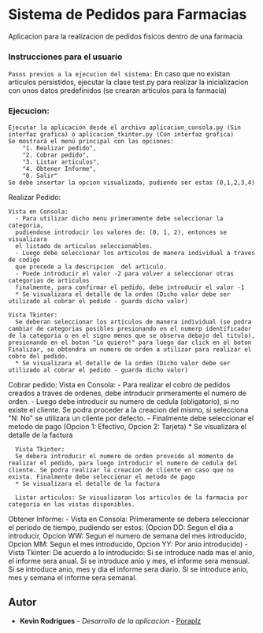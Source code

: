 # Sistema de Pedidos para Farmacias
Aplicacion para la realizacion de pedidos fisicos dentro de una farmacia 

### Instrucciones para el usuario

   `Pasos previos a la ejecucion del sistema:`
    En caso que no existan articulos persistidos, ejecutar la clase test.py 
    para realizar la inicializacion  con unos datos predefinidos (se crearan articulos para la farmacia)

### Ejecucion: 
    Ejecutar la aplicación desde el archivo aplicacion_consola.py (Sin interfaz grafica) o aplicacion_tkinter.py (Con interfaz grafica) 
    Se mostrará el menú principal con las opciones: 
        "1. Realizar pedido", 
        "2. Cobrar pedido",
        "3. Listar articulos",
        "4. Obtener Informe",
        "0. Salir"
    Se debe insertar la opcion visualizada, pudiendo ser estas (0,1,2,3,4)

  Realizar Pedido: 

    Vista en Consola:
      - Para utilizar dicho menu primeramente debe seleccionar la categoria,
      pudiendose introducir los valores de: (0, 1, 2), entonces se visualizara 
      el listado de articulos seleccionables.
      - Luego debe seleccionar los articulos de manera individual a traves de codigo 
      que precede a la descripcion  del articulo.
      - Puede introducir el valor -2 para volver a seleccionar otras categorias de articulos
      finalmente, para confirmar el pedido, debe introducir el valor -1
      * Se visualizara el detalle de la orden (Dicho valor debe ser utilizado al cobrar el pedido - guarda dicho valor)
  
    Vista Tkinter: 
      Se deberan seleccionar los articulos de manera individual (se podra cambiar de categorias posibles presionando en el numerp identificador de la categoria o en el signo menos que se observa debajo del titulo), presionando en el boton "Lo quiero!" para luego dar click en el boton Finalizar, se obtendra un numero de orden a utilizar para realizar el cobro del pedido.
      * Se visualizara el detalle de la orden (Dicho valor debe ser utilizado al cobrar el pedido - guarda dicho valor)
  
   Cobrar pedido: 
      Vista en Consola:
        - Para realizar el cobro de pedidos creados a traves de ordenes, 
       debe introducir primeramente el numero de orden.
        - Luego debe introducir su numero de cedula (obligatorio), si no existe el cliente. 
        Se podra proceder a la creacion del mismo, si selecciona "N: No" se utilizara un cliente por defecto. 
        - Finalmente debe seleccionar el metodo de pago (Opcion 1: Efectivo, Opcion 2: Tarjeta)
        * Se visualizara el detalle de la factura

      Vista Tkinter:
      Se debera introducir el numero de orden proveido al momento de realizar el pedido, para luego introducir el numero de cedula del cliente. Se podra realizar la creacion de cliente en caso que no exista. Finalmente debe seleccionar el metodo de pago
      * Se visualizara el detalle de la factura
   
      Listar articulos: Se visualizaran los articulos de la farmacia por categoria en las vistas disponibles.

   Obtener Informe: 
     - Vista en Consola: 
        Primeramente se debera seleccionar el periodo de tiempo, pudiendo ser estos: 
        (Opcion DD: Segun el dia a introducir, Opcion WW: Segun el numero de semana del mes introducido, Opcion MM: Segun el mes introducido, Opcion YY: Por anio introducido)
      - Vista Tkinter:
        De acuerdo a lo introducido: 
        Si se introduce nada mas el anio, el informe sera anual. 
        Si se introduce anio y mes, el informe sera mensual.
        Si se introduce anio, mes y dia el informe sera diario.
        Si se introduce anio, mes y semana el informe sera semanal.

## Autor
* **Kevin Rodrigues** - *Desarrollo de la aplicacion* - [Poraplz](https://github.com/poraplz)       